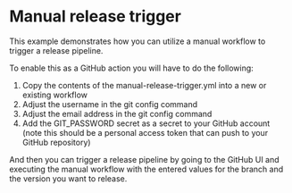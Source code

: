 # Manual release trigger

This example demonstrates how you can utilize a manual workflow to trigger a
release pipeline.

To enable this as a GitHub action you will have to do the following:

1. Copy the contents of the manual-release-trigger.yml into a new or existing
   workflow
2. Adjust the username in the git config command
3. Adjust the email address in the git config command
4. Add the GIT_PASSWORD secret as a secret to your GitHub account (note this 
should be a personal access token that can push to your GitHub repository)

And then you can trigger a release pipeline by going to the GitHub UI and
executing the manual workflow with the entered values for the branch and the
version you want to release.
